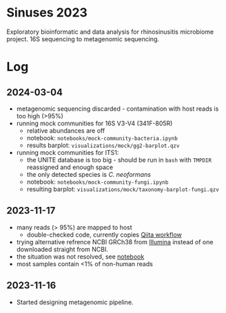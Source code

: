 # Sinuses 2023
Exploratory bioinformatic and data analysis for rhinosinusitis microbiome project. 16S sequencing to metagenomic sequencing.

# Log


## 2024-03-04
- metagenomic sequencing discarded - contamination with host reads is too high (>95%)
- running mock communities for 16S V3-V4 (341F-805R)
    - relative abundances are off
    - notebook: `notebooks/mock-community-bacteria.ipynb`
    - results barplot: `visualizations/mock/gg2-barplot.qzv`
- running mock communities for ITS1:
    - the UNITE database is too big - should be run in `bash` with `TMPDIR` reassigned and enough space
    - the only detected species is *C. neoformans*
    - notebook: `notebooks/mock-community-fungi.ipynb`
    - resulting barplot: `visualizations/mock/taxonomy-barplot-fungi.qzv`


## 2023-11-17
- many reads (> 95%) are mapped to host
    - double-checked code, currently copies [Qiita workflow](https://github.com/qiita-spots/qp-fastp-minimap2/blob/main/qp_fastp_minimap2/qp_fastp_minimap2.py)
- trying alternative refrence NCBI GRCh38 from [Illumina](https://support.illumina.com/sequencing/sequencing_software/igenome.html) instead of one downloaded straight from NCBI.
- the situation was not resolved, see [notebook](https://github.com/valentynbez/sinuses_2023/blob/master/notebooks/dev.ipynb)
- most samples contain <1% of non-human reads

## 2023-11-16
- Started designing metagenomic pipeline.